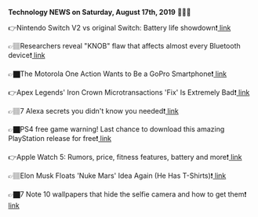 <b>Technology NEWS on Saturday, August 17th, 2019</b> 📡📡📡 

👉Nintendo Switch V2 vs original Switch: Battery life showdown❗️<a href='https://www.google.com/url?rct=j&sa=t&url=https://www.cnet.com/news/nintendo-switch-v2-vs-original-switch-battery-life-showdown/&ct=ga&cd=CAIyGmVjZmViYzNiZjFkNzQyNDM6Y29tOmVuOlVT&usg=AFQjCNEF1Xvg8RAa5nLfT35jcVSlOGIQoA'> link</a>

👉🏽Researchers reveal "KNOB" flaw that affects almost every Bluetooth device❗️<a href='https://www.google.com/url?rct=j&sa=t&url=https://www.techspot.com/news/81488-researchers-reveal-knob-flaw-affects-almost-every-bluetooth.html&ct=ga&cd=CAIyGmVjZmViYzNiZjFkNzQyNDM6Y29tOmVuOlVT&usg=AFQjCNFlSQ2MAQoBekZJvZJ79xtiBLLKcw'> link</a>

👉🏿The Motorola One Action Wants to Be a GoPro Smartphone❗️<a href='https://www.google.com/url?rct=j&sa=t&url=https://www.extremetech.com/mobile/296795-the-motorola-one-action-wants-to-be-a-gopro-smartphone&ct=ga&cd=CAIyGmVjZmViYzNiZjFkNzQyNDM6Y29tOmVuOlVT&usg=AFQjCNHEizIXgSHtykNxz3PRuuzSvt16bA'> link</a>

👉Apex Legends' Iron Crown Microtransactions 'Fix' Is Extremely Bad❗️<a href='https://www.google.com/url?rct=j&sa=t&url=https://www.forbes.com/sites/paultassi/2019/08/17/apex-legends-iron-crown-microtransactions-fix-is-extremely-bad/&ct=ga&cd=CAIyGmVjZmViYzNiZjFkNzQyNDM6Y29tOmVuOlVT&usg=AFQjCNGF9YKhLegJ0AcDfWPOB-HfF6WFiQ'> link</a>

👉🏽7 Alexa secrets you didn't know you needed❗️<a href='https://www.google.com/url?rct=j&sa=t&url=https://www.komando.com/tips/586367/7-alexa-secrets-you-didnt-know-you-needed&ct=ga&cd=CAIyGmVjZmViYzNiZjFkNzQyNDM6Y29tOmVuOlVT&usg=AFQjCNFzkuSRLf1QtlqnWhD5TuylTRgN3Q'> link</a>

👉🏿PS4 free game warning! Last chance to download this amazing PlayStation release for free❗️<a href='https://www.google.com/url?rct=j&sa=t&url=https://www.dailystar.co.uk/tech/gaming/ps4-free-game-borderlands-game-18948072&ct=ga&cd=CAIyGmVjZmViYzNiZjFkNzQyNDM6Y29tOmVuOlVT&usg=AFQjCNGcP3Dlr44ZskIQ7tryrEg4iPgk3Q'> link</a>

👉Apple Watch 5: Rumors, price, fitness features, battery and more❗️<a href='https://www.google.com/url?rct=j&sa=t&url=https://www.cnet.com/news/apple-watch-5-series-rumors-price-what-to-expect/&ct=ga&cd=CAIyGmVjZmViYzNiZjFkNzQyNDM6Y29tOmVuOlVT&usg=AFQjCNHJlKP3b0FUhkIjemoCX7VKzat_6w'> link</a>

👉🏽Elon Musk Floats 'Nuke Mars' Idea Again (He Has T-Shirts)❗️<a href='https://www.google.com/url?rct=j&sa=t&url=https://www.space.com/elon-musk-nuke-mars-terraforming.html&ct=ga&cd=CAIyGmVjZmViYzNiZjFkNzQyNDM6Y29tOmVuOlVT&usg=AFQjCNFHXX63yCeaGEoT-PWgXgj9Iz7mFg'> link</a>

👉🏿7 Note 10 wallpapers that hide the selfie camera and how to get them❗️<a href='https://www.google.com/url?rct=j&sa=t&url=https://www.cnet.com/how-to/7-note-10-wallpapers-that-hide-the-selfie-camera-and-how-to-get-them/&ct=ga&cd=CAIyGmVjZmViYzNiZjFkNzQyNDM6Y29tOmVuOlVT&usg=AFQjCNHw48EDLmLbbpy2C6mu-VzoQo_nGQ'> link</a>


